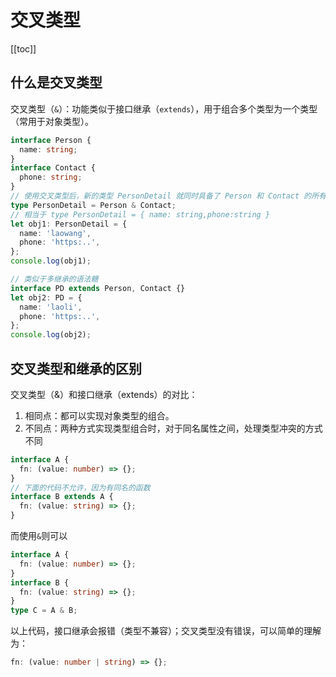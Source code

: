 # 交叉类型

[[toc]]

## 什么是交叉类型

交叉类型（`&`）：功能类似于接口继承（`extends`），用于组合多个类型为一个类型（常用于对象类型）。

```ts
interface Person {
  name: string;
}
interface Contact {
  phone: string;
}
// 使用交叉类型后，新的类型 PersonDetail 就同时具备了 Person 和 Contact 的所有属性类型。
type PersonDetail = Person & Contact;
// 相当于 type PersonDetail = { name: string,phone:string }
let obj1: PersonDetail = {
  name: 'laowang',
  phone: 'https:..',
};
console.log(obj1);

// 类似于多继承的语法糖
interface PD extends Person, Contact {}
let obj2: PD = {
  name: 'laoli',
  phone: 'https:..',
};
console.log(obj2);
```

## 交叉类型和继承的区别

交叉类型（&）和接口继承（extends）的对比：

1. 相同点：都可以实现对象类型的组合。
2. 不同点：两种方式实现类型组合时，对于同名属性之间，处理类型冲突的方式不同

```ts
interface A {
  fn: (value: number) => {};
}
// 下面的代码不允许，因为有同名的函数
interface B extends A {
  fn: (value: string) => {};
}
```

而使用`&`则可以

```ts
interface A {
  fn: (value: number) => {};
}
interface B {
  fn: (value: string) => {};
}
type C = A & B;
```

以上代码，接口继承会报错（类型不兼容）；交叉类型没有错误，可以简单的理解为：

```ts
fn: (value: number | string) => {};
```
